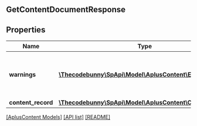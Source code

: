 ## GetContentDocumentResponse

## Properties

Name | Type | Description | Notes
------------ | ------------- | ------------- | -------------
**warnings** | [**\Thecodebunny\SpApi\Model\AplusContent\Error[]**](Error.md) | A set of messages to the user, such as warnings or comments. | [optional]
**content_record** | [**\Thecodebunny\SpApi\Model\AplusContent\ContentRecord**](ContentRecord.md) |  |

[[AplusContent Models]](../) [[API list]](../../Api) [[README]](../../../README.md)
